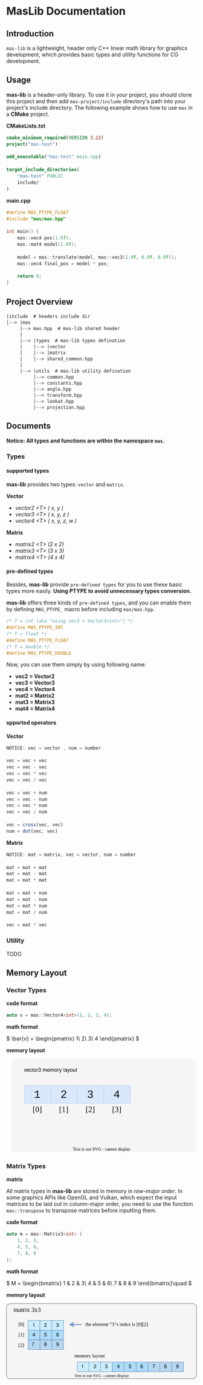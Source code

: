 # MasLib Documentation
## Introduction
`mas-lib` is a lightweight, header only C++ linear math library for graphics development, which provides basic types and utility functions for CG development.

## Usage
**mas-lib** is a header-only library. To use it in your project, you should clone this project and then add `mas-project/include` directory's path into your project's include directory. The following example shows how to use `mas` in a **CMake** project.

**CMakeLists.txt**
```cmake
cmake_minimum_required(VERSION 3.22)
project("mas-test")

add_executable("mas-test" main.cpp)

target_include_directories(
    "mas-test" PUBLIC
    include/
)
```

**main.cpp**
```cpp
#define MAS_PTYPE_FLOAT
#include "mas/mas.hpp"

int main() {
    mas::vec4 pos(1.0f);
    mas::mat4 model(1.0f);

    model = mas::translate(model, mas::vec3(1.0f, 0.0f, 0.0f));
    mas::vec4 final_pos = model * pos;

    return 0;
}
```

## Project Overview
```
|include  # headers include dir
|--> |mas
     |--> mas.hpp  # mas-lib shared header
     |
     |--> |types  # mas-lib types defination
     |    |--> |vector
     |    |--> |matrix
     |    |--> shared_common.hpp
     |
     |--> |utils  # mas-lib utility defination
          |--> common.hpp
          |--> constants.hpp
          |--> angle.hpp
          |--> transform.hpp
          |--> lookat.hpp
          |--> projection.hpp
```

## Documents
**Notice: All types and functions are within the namespace `mas`.**

### Types
#### supported types
**mas-lib** provides two types: `vector` and `matrix`.

**Vector**
- *vector2 <T\> ( x, y )*
- *vector3 <T\> ( x, y, z )*
- *vector4 <T\> ( x, y, z, w )*

**Matrix**
- *matrix2 <T\> (2 x 2)*
- *matrix3 <T\> (3 x 3)*
- *matrix4 <T\> (4 x 4)*

#### pre-defined types
Besides, **mas-lib** provide `pre-defined types` for you to use these basic types more easily. **Using PTYPE to avoid unnecessary types conversion.**

**mas-lib** offers three kinds of `pre-defined types`, and you can enable them by defining `MAS_PTYPE_` macro before including `mas/mas.hpp`.
```cpp
/* T = int (aka "using vec3 = Vector3<int>") */
#define MAS_PTYPE_INT
/* T = float */
#define MAS_PTYPE_FLOAT
/* T = double */
#define MAS_PTYPE_DOUBLE
```

Now, you can use them simply by using following name:

- **vec2 = Vector2**
- **vec3 = Vector3**
- **vec4 = Vector4**
- **mat2 = Matrix2**
- **mat3 = Matrix3**
- **mat4 = Matrix4**

#### spported operators
**Vector**
```ts
NOTICE: vec = vector , num = number

vec = vec + vec
vec = vec - vec
vec = vec * vec
vec = vec / vec

vec = vec + num
vec = vec - num
vec = vec * num
vec = vec / num

vec = cross(vec, vec)
num = dot(vec, vec)
```

**Matrix**
```ts
NOTICE: mat = matrix, vec = vector, num = number

mat = mat + mat
mat = mat - mat
mat = mat * mat

mat = mat + num
mat = mat - num
mat = mat * num
mat = mat / num

vec = mat * vec
```

### Utility
TODO

## Memory Layout
### Vector Types

**code format**

```cpp
auto v = mas::Vector4<int>(1, 2, 3, 4);
```

**math format**

$
\bar{v} = \begin{pmatrix} 1\\ 2\\ 3\\ 4 \end{pmatrix}
$

**memory layout**

![vec-layout](assets/vec-layout.svg)


### Matrix Types

**matrix**

All matrix types in **mas-lib** are stored in memory in *row-major order*. In some graphics APIs like OpenGL and Vulkan, which expect the input matrices to be laid out in column-major order, you need to use the function `mas::transpose` to transpose matrices before inputting them.

**code format**
```cpp
auto m = mas::Matrix3<int> {
    1, 2, 3,
    4, 5, 6,
    7, 8, 9
};
```

**math format**

$
M = \begin{bmatrix} 1 & 2 & 3\\ 4 & 5 & 6\\ 7 & 8 & 9 \end{bmatrix}\quad
$

**memory layout**

![matrix-layout](assets/mat-layout.svg)